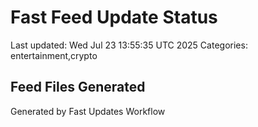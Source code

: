 # Fast Feed Update Status
Last updated: Wed Jul 23 13:55:35 UTC 2025
Categories: entertainment,crypto

## Feed Files Generated

Generated by Fast Updates Workflow
